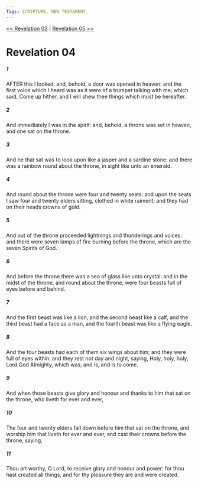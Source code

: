 ```yaml
---
Tags: SCRIPTURE, NEW_TESTAMENT
---
```


[<< Revelation 03](NEW_TESTAMENT/27_Revelation/Revelation_03.md) | [Revelation 05 >>](NEW_TESTAMENT/27_Revelation/Revelation_05.md)

# Revelation 04

##### 1
 AFTER this I looked, and, behold, a door was opened in heaven: and the first voice which I heard was as it were of a trumpet talking with me; which said, Come up hither, and I will shew thee things which must be hereafter.
##### 2
 And immediately I was in the spirit: and, behold, a throne was set in heaven, and one sat on the throne.
##### 3
 And he that sat was to look upon like a jasper and a sardine stone: and there was a rainbow round about the throne, in sight like unto an emerald.
##### 4
 And round about the throne were four and twenty seats: and upon the seats I saw four and twenty elders sitting, clothed in white raiment; and they had on their heads crowns of gold.
##### 5
 And out of the throne proceeded lightnings and thunderings and voices: and there were seven lamps of fire burning before the throne, which are the seven Spirits of God.
##### 6
 And before the throne there was a sea of glass like unto crystal: and in the midst of the throne, and round about the throne, were four beasts full of eyes before and behind.
##### 7
 And the first beast was like a lion, and the second beast like a calf, and the third beast had a face as a man, and the fourth beast was like a flying eagle.
##### 8
 And the four beasts had each of them six wings about him; and they were full of eyes within: and they rest not day and night, saying, Holy, holy, holy, Lord God Almighty, which was, and is, and is to come.
##### 9
 And when those beasts give glory and honour and thanks to him that sat on the throne, who liveth for ever and ever,
##### 10
 The four and twenty elders fall down before him that sat on the throne, and worship him that liveth for ever and ever, and cast their crowns before the throne, saying,
##### 11
 Thou art worthy, O Lord, to receive glory and honour and power: for thou hast created all things, and for thy pleasure they are and were created.
